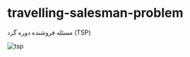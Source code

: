 # travelling-salesman-problem
مسئله فروشنده دوره گرد (TSP)

![tsp](https://user-images.githubusercontent.com/56348113/210091133-1434a297-c162-4310-8440-0671432cfe54.jpg)
